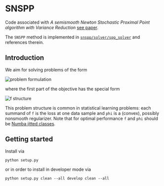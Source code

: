 # SNSPP

Code associated with *A semismooth Newton Stochastic Proximal Point algorithm with Variance Reduction* [see paper](https://arxiv.org/abs/2204.00406). 

The `SNSPP` method is implemented in [`snspp/solver/spp_solver`](/snspp/solver/spp_solver.py) and references therein.


## Introduction

We aim for solving problems of the form

<img src="https://latex.codecogs.com/gif.latex?\min_xf(x)+\varphi(x)" title="problem formulation"/>

where the first part of the objective has the special form

<img src="https://latex.codecogs.com/gif.latex?f(x)=\frac{1}{N}\sum_{i=1}^{N}f_i(A_ix)" title="f structure"/>

This problem structure is common in statistical learning problems: each summand of `f` is the loss at one data sample and `phi` is a (convex), possibly nonsmooth regularizer. Note that for optimal performance `f` and `phi` should be [Numba jitted classes](https://numba.pydata.org/numba-doc/dev/user/jitclass.html).

## Getting started

Install via 

    python setup.py

or in order to install in developer mode via

    python setup.py clean --all develop clean --all


